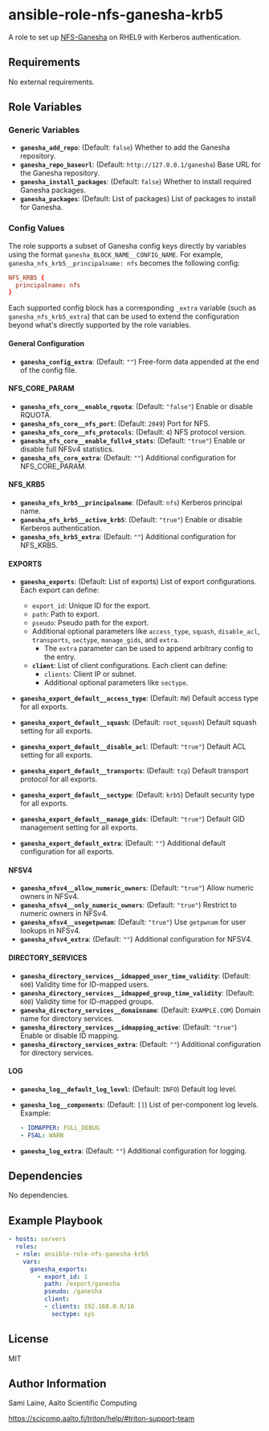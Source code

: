ansible-role-nfs-ganesha-krb5
=========

A role to set up [NFS-Ganesha](https://github.com/nfs-ganesha/nfs-ganesha/) on
RHEL9 with Kerberos authentication.

Requirements
------------

No external requirements.

Role Variables
--------------

### Generic Variables

- **`ganesha_add_repo`**: (Default: `false`) Whether to add the Ganesha
  repository.
- **`ganesha_repo_baseurl`**: (Default: `http://127.0.0.1/ganesha`) Base URL
  for the Ganesha repository.
- **`ganesha_install_packages`**: (Default: `false`) Whether to install
  required Ganesha packages.
- **`ganesha_packages`**: (Default: List of packages) List of packages to
  install for Ganesha.

### Config Values

The role supports a subset of Ganesha config keys directly by variables using
the format `ganesha_BLOCK_NAME__CONFIG_NAME`. For example,
`ganesha_nfs_krb5__principalname: nfs` becomes the following config:

```conf
NFS_KRB5 {
  principalname: nfs
}
```

Each supported config block has a corresponding `_extra` variable (such as
`ganesha_nfs_krb5_extra`) that can be used to extend the configuration beyond
what's directly supported by the role variables.

#### General Configuration

- **`ganesha_config_extra`**: (Default: `""`) Free-form data appended at the
  end of the config file.

#### NFS_CORE_PARAM

- **`ganesha_nfs_core__enable_rquota`**: (Default: `"false"`) Enable or disable
  RQUOTA.
- **`ganesha_nfs_core__nfs_port`**: (Default: `2049`) Port for NFS.
- **`ganesha_nfs_core__nfs_protocols`**: (Default: `4`) NFS protocol version.
- **`ganesha_nfs_core__enable_fullv4_stats`**: (Default: `"true"`) Enable or
  disable full NFSv4 statistics.
- **`ganesha_nfs_core_extra`**: (Default: `""`) Additional configuration for
  NFS_CORE_PARAM.

#### NFS_KRB5

- **`ganesha_nfs_krb5__principalname`**: (Default: `nfs`) Kerberos principal
  name.
- **`ganesha_nfs_krb5__active_krb5`**: (Default: `"true"`) Enable or disable
  Kerberos authentication.
- **`ganesha_nfs_krb5_extra`**: (Default: `""`) Additional configuration for
  NFS_KRB5.

#### EXPORTS

- **`ganesha_exports`**: (Default: List of exports) List of export
  configurations. Each export can define:
  - `export_id`: Unique ID for the export.
  - `path`: Path to export.
  - `pseudo`: Pseudo path for the export.
  - Additional optional parameters like `access_type`, `squash`, `disable_acl`,
    `transports`, `sectype`, `manage_gids`, and `extra`.
    - The `extra` parameter can be used to append arbitrary config to the
      entry.
  - **`client`**: List of client configurations. Each client can define:
    - `clients`: Client IP or subnet.
    - Additional optional parameters like `sectype`.

- **`ganesha_export_default__access_type`**: (Default: `RW`) Default access
  type for all exports.
- **`ganesha_export_default__squash`**: (Default: `root_squash`) Default squash
  setting for all exports.
- **`ganesha_export_default__disable_acl`**: (Default: `"true"`) Default ACL
  setting for all exports.
- **`ganesha_export_default__transports`**: (Default: `tcp`) Default transport
  protocol for all exports.
- **`ganesha_export_default__sectype`**: (Default: `krb5`) Default security
  type for all exports.
- **`ganesha_export_default__manage_gids`**: (Default: `"true"`) Default GID
  management setting for all exports.
- **`ganesha_export_default_extra`**: (Default: `""`) Additional default
  configuration for all exports.

#### NFSV4

- **`ganesha_nfsv4__allow_numeric_owners`**: (Default: `"true"`) Allow numeric
  owners in NFSv4.
- **`ganesha_nfsv4__only_numeric_owners`**: (Default: `"true"`) Restrict to
  numeric owners in NFSv4.
- **`ganesha_nfsv4__usegetpwnam`**: (Default: `"true"`) Use `getpwnam` for user
  lookups in NFSv4.
- **`ganesha_nfsv4_extra`**: (Default: `""`) Additional configuration for
  NFSV4.

#### DIRECTORY_SERVICES

- **`ganesha_directory_services__idmapped_user_time_validity`**:
  (Default: `600`) Validity time for ID-mapped users.
- **`ganesha_directory_services__idmapped_group_time_validity`**:
  (Default: `600`) Validity time for ID-mapped groups.
- **`ganesha_directory_services__domainname`**: (Default: `EXAMPLE.COM`) Domain
  name for directory services.
- **`ganesha_directory_services__idmapping_active`**: (Default: `"true"`)
  Enable or disable ID mapping.
- **`ganesha_directory_services_extra`**: (Default: `""`) Additional
  configuration for directory services.

#### LOG

- **`ganesha_log__default_log_level`**: (Default: `INFO`) Default log level.
- **`ganesha_log__components`**: (Default: `[]`) List of per-component log
  levels. Example:

  ```yaml
  - IDMAPPER: FULL_DEBUG
  - FSAL: WARN
  ```

- **`ganesha_log_extra`**: (Default: `""`) Additional configuration for
  logging.

Dependencies
------------

No dependencies.

Example Playbook
----------------

```yaml
- hosts: servers
  roles:
  - role: ansible-role-nfs-ganesha-krb5
    vars:
      ganesha_exports:
        - export_id: 1
          path: /export/ganesha
          pseudo: /ganesha
          client:
          - clients: 192.168.0.0/16
            sectype: sys
```

License
-------

MIT

Author Information
------------------

Sami Laine, Aalto Scientific Computing

<https://scicomp.aalto.fi/triton/help/#triton-support-team>
